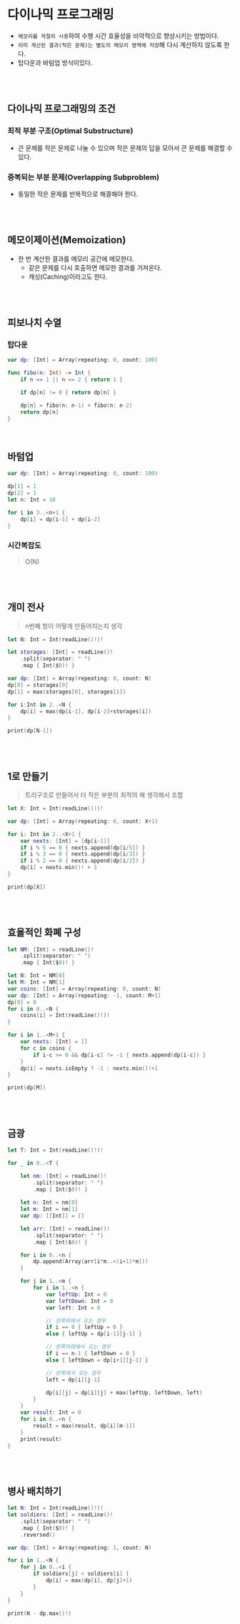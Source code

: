 # 다이나믹 프로그래밍 

- `메모리를 적절히 사용`하여 수행 시간 효율성을 비약적으로 향상시키는 방법이다.
- `이미 계산된 결과(작은 문제)는 별도의 메모리 영역에 저장`해 다시 계산하지 않도록 한다.
- 탑다운과 바텀업 방식이있다.

<br><br>

## 다이나믹 프로그래밍의 조건

### 최적 부분 구조(Optimal Substructure)

- 큰 문제를 작은 문제로 나눌 수 있으며 작은 문제의 답을 모아서 큰 문제를 해결할 수 있다.

### 중복되는 부분 문제(Overlapping Subproblem)

- 동일한 작은 문제를 반복적으로 해결해야 한다. 

<br><br>

## 메모이제이션(Memoization)
- 한 번 계산한 결과를 메모리 공간에 메모한다.
  - 같은 문제를 다시 호출하면 메모한 결과를 가져온다.
  - 캐싱(Caching)이라고도 한다.

<br><br>

## 피보나치 수열

### 탑다운

```swift
var dp: [Int] = Array(repeating: 0, count: 100)

func fibo(n: Int) -> Int {
    if n == 1 || n == 2 { return 1 }

    if dp[n] != 0 { return dp[n] }

    dp[n] = fibo(n: n-1) + fibo(n: n-2) 
    return dp[n]
}
```

<br>

## 바텀업
```swift
var dp: [Int] = Array(repeating: 0, count: 100)

dp[1] = 1
dp[2] = 1
let n: Int = 10

for i in 3..<n+1 { 
    dp[i] = dp[i-1] + dp[i-2]
}
```

### 시간복잡도

> O(N)


<br><br>

## 개미 전사

> n번째 항이 어떻게 만들어지는지 생각

```swift
let N: Int = Int(readLine()!)!

let storages: [Int] = readLine()!
    .split(separator: " ")
    .map { Int($0)! }

var dp: [Int] = Array(repeating: 0, count: N)
dp[0] = storages[0]
dp[1] = max(storages[0], storages[1])

for i:Int in 2..<N { 
    dp[i] = max(dp[i-1], dp[i-2]+storages[i])
}

print(dp[N-1])
```

<br><br>

## 1로 만들기

> 트리구조로 만들어서 더 작은 부분의 최적의 해 생각해서 조합

```swift
let X: Int = Int(readLine()!)!

var dp: [Int] = Array(repeating: 0, count: X+1)

for i: Int in 2..<X+1 { 
    var nexts: [Int] = [dp[i-1]]
    if i % 5 == 0 { nexts.append(dp[i/5]) }
    if i % 3 == 0 { nexts.append(dp[i/3]) }
    if i % 2 == 0 { nexts.append(dp[i/2]) }
    dp[i] = nexts.min()! + 1
} 

print(dp[X])
```

<br><br>

## 효율적인 화폐 구성

```swift
let NM: [Int] = readLine()!
    .split(separator: " ")
    .map { Int($0)! }

let N: Int = NM[0]
let M: Int = NM[1]
var coins: [Int] = Array(repeating: 0, count: N)
var dp: [Int] = Array(repeating: -1, count: M+1)
dp[0] = 0
for i in 0..<N { 
    coins[i] = Int(readLine()!)!
}

for i in 1..<M+1 { 
    var nexts: [Int] = []
    for c in coins { 
        if i-c >= 0 && dp[i-c] != -1 { nexts.append(dp[i-c]) }
    }
    dp[i] = nexts.isEmpty ? -1 : nexts.min()!+1
}

print(dp[M])
```

<br><br>

## 금광

```swift
let T: Int = Int(readLine()!)!

for _ in 0..<T {

    let nm: [Int] = readLine()!
        .split(separator: " ")
        .map { Int($0)! }
        
    let n: Int = nm[0]
    let m: Int = nm[1]
    var dp: [[Int]] = []

    let arr: [Int] = readLine()!
        .split(separator: " ")
        .map { Int($0)! }

    for i in 0..<n { 
        dp.append(Array(arr[i*m..<(i+1)*m]))
    }

    for j in 1..<m { 
        for i in 1..<n { 
            var leftUp: Int = 0
            var leftDown: Int = 0
            var left: Int = 0

            // 왼쪽위에서 오는 경우
            if i == 0 { leftUp = 0 }
            else { leftUp = dp[i-1][j-1] }

            // 왼쪽아래에서 오는 경우
            if i == n-1 { leftDown = 0 }
            else { leftDown = dp[i+1][j-1] }

            // 왼쪽에서 오는 경우
            left = dp[i][j-1]

            dp[i][j] = dp[i][j] + max(leftUp, leftDown, left)
        }
    }
    var result: Int = 0
    for i in 0..<n { 
        result = max(result, dp[i][m-1])
    }
    print(result)
}
```

<br><br>

## 병사 배치하기

```swift
let N: Int = Int(readLine()!)!
let soldiers: [Int] = readLine()!
    .split(separator: " ")
    .map { Int($0)! }
    .reversed()

var dp: [Int] = Array(repeating: 1, count: N)

for i in 1..<N { 
    for j in 0..<i { 
        if soldiers[j] < soldiers[i] { 
            dp[i] = max(dp[i], dp[j]+1)
        }
    }
}

print(N - dp.max()!)
```